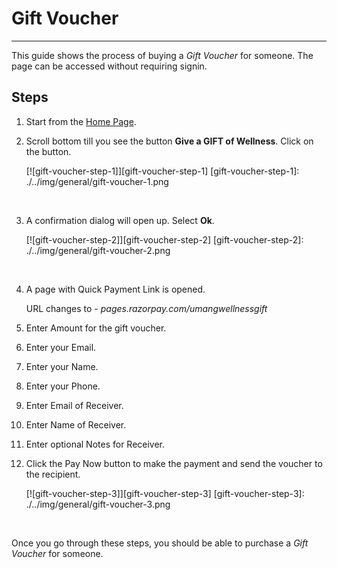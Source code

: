 # Gift Voucher

---

This guide shows the process of buying a _Gift Voucher_ for someone.
The page can be accessed without requiring signin.

## Steps

1. Start from the [Home Page](https://www.umangwellness.com).
2. Scroll bottom till you see the button **Give a GIFT of Wellness**. Click on the button.

    [![gift-voucher-step-1]][gift-voucher-step-1]
    [gift-voucher-step-1]: ./../img/general/gift-voucher-1.png

    <br/>

3. A confirmation dialog will open up. Select **Ok**.

    [![gift-voucher-step-2]][gift-voucher-step-2]
    [gift-voucher-step-2]: ./../img/general/gift-voucher-2.png

    <br/>

4. A page with Quick Payment Link is opened.

    URL changes to - _pages.razorpay.com/umangwellnessgift_

5. Enter Amount for the gift voucher.
6. Enter your Email.
7. Enter your Name.
8. Enter your Phone.
9. Enter Email of Receiver.
10. Enter Name of Receiver.
11. Enter optional Notes for Receiver.
12. Click the Pay Now button to make the payment and send the voucher to the recipient.

    [![gift-voucher-step-3]][gift-voucher-step-3]
    [gift-voucher-step-3]: ./../img/general/gift-voucher-3.png

    <br/>

Once you go through these steps, you should be able to purchase a _Gift Voucher_ for someone.
